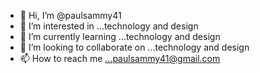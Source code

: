 - 👋 Hi, I’m @paulsammy41
- 👀 I’m interested in ...technology and design
- 🌱 I’m currently learning ...technology and design
- 💞️ I’m looking to collaborate on ...technology and design
- 📫 How to reach me ...paulsammy41@gmail.com

<!---
paulsammy41/paulsammy41 is a ✨ special ✨ repository because its `README.md` (this file) appears on your GitHub profile.
You can click the Preview link to take a look at your changes.
--->
